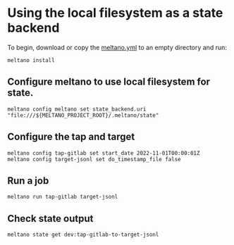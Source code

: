 # Using the local filesystem as a state backend

To begin, download or copy the [meltano.yml](/docs/example-library/meltano-s3/meltano.yml) to an empty directory and run:

```shell
meltano install
```

## Configure meltano to use local filesystem for state.

```shell
meltano config meltano set state_backend.uri "file:///${MELTANO_PROJECT_ROOT}/.meltano/state"
```

## Configure the tap and target

```shell
meltano config tap-gitlab set start_date 2022-11-01T00:00:01Z
meltano config target-jsonl set do_timestamp_file false
```

## Run a job

```shell
meltano run tap-gitlab target-jsonl
```

## Check state output

```shell
meltano state get dev:tap-gitlab-to-target-jsonl
```
